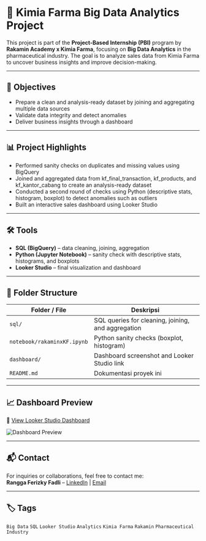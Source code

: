 # 💊 Kimia Farma Big Data Analytics Project

This project is part of the **Project-Based Internship (PBI)** program by **Rakamin Academy x Kimia Farma**, focusing on **Big Data Analytics** in the pharmaceutical industry. The goal is to analyze sales data from Kimia Farma to uncover business insights and improve decision-making.

---

## 📌 Objectives
- Prepare a clean and analysis-ready dataset by joining and aggregating multiple data sources
- Validate data integrity and detect anomalies
- Deliver business insights through a dashboard

---

## 📊 Project Highlights
- Performed sanity checks on duplicates and missing values using BigQuery
- Joined and aggregated data from kf_final_transaction, kf_products, and kf_kantor_cabang to create an analysis-ready dataset
- Conducted a second round of checks using Python (descriptive stats, histogram, boxplot) to detect anomalies such as outliers
- Built an interactive sales dashboard using Looker Studio

---

## 🛠️ Tools
- **SQL (BigQuery)** – data cleaning, joining, aggregation  
- **Python (Jupyter Notebook)** – sanity check with descriptive stats, histograms, and boxplots  
- **Looker Studio** – final visualization and dashboard

---

## 📎 Folder Structure
| Folder / File               | Deskripsi                                        |
|----------------------------|--------------------------------------------------|
| `sql/`                     | SQL queries for cleaning, joining, and aggregation |
| `notebook/rakaminxKF.ipynb`| Python sanity checks (boxplot, histogram)      |
| `dashboard/`               | Dashboard screenshot and Looker Studio link       |
| `README.md`                | Dokumentasi proyek ini                                  

---

## 📈 Dashboard Preview
🔗 [View Looker Studio Dashboard](#) 

![Dashboard Preview](assets/dashboard-screenshot.png) 

---

## 📬 Contact
For inquiries or collaborations, feel free to contact me:  
**Rangga Ferizky Fadli** – [LinkedIn](https://linkedin.com/in/your-profile) | [Email](mailto:your@email.com)

---

## 🏷️ Tags
`Big Data` `SQL` `Looker Studio` `Analytics` `Kimia Farma` `Rakamin` `Pharmaceutical Industry`
